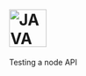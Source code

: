 # <img align="center" alt="JAVA" src="https://cdn.freebiesupply.com/logos/large/2x/nodejs-1-logo-png-transparent.png" width="68" height="68"/> 
Testing a node API
